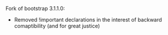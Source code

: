 Fork of bootstrap 3.1.1.0:
* Removed !important declarations in the interest of backward comaptibility (and for great justice)

